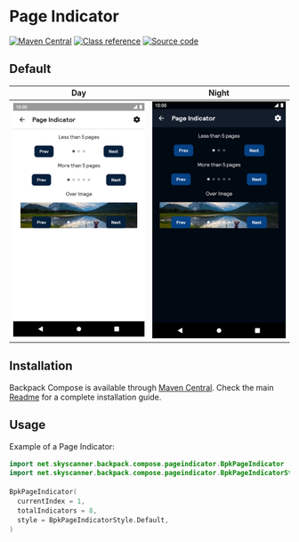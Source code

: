 # Page Indicator

[![Maven Central](https://img.shields.io/maven-central/v/net.skyscanner.backpack/backpack-compose)](https://search.maven.org/artifact/net.skyscanner.backpack/backpack-compose)
[![Class reference](https://img.shields.io/badge/Class%20reference-Android-blue)](https://backpack.github.io/android/backpack-compose/net.skyscanner.backpack.compose.pageindicator)
[![Source code](https://img.shields.io/badge/Source%20code-GitHub-lightgrey)](https://github.com/Skyscanner/backpack-android/tree/main/backpack-compose/src/main/kotlin/net/skyscanner/backpack/compose/pageindicator)

## Default

| Day | Night |
| --- | --- |
| <img src="https://raw.githubusercontent.com/Skyscanner/backpack-android/main/docs/compose/PageIndicator/screenshots/default.png" alt="PageIndicator component" width="375" /> | <img src="https://raw.githubusercontent.com/Skyscanner/backpack-android/main/docs/compose/PageIndicator/screenshots/default_dm.png" alt="PageIndicator component - dark mode" width="375" /> |

## Installation

Backpack Compose is available through [Maven Central](https://search.maven.org/artifact/net.skyscanner.backpack/backpack-compose). Check the main [Readme](https://github.com/skyscanner/backpack-android#installation) for a complete installation guide.

## Usage

Example of a Page Indicator:

```Kotlin
import net.skyscanner.backpack.compose.pageindicator.BpkPageIndicator
import net.skyscanner.backpack.compose.pageindicator.BpkPageIndicatorStyle

BpkPageIndicator(
  currentIndex = 1,
  totalIndicators = 8,
  style = BpkPageIndicatorStyle.Default,
)
```
